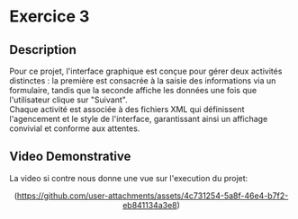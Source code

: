 # Exercice 3

## Description

Pour ce projet, l'interface graphique est conçue pour gérer deux activités distinctes : la première est consacrée à la saisie des informations via un formulaire, 
tandis que la seconde affiche les données une fois que l'utilisateur clique sur "Suivant". <br>
Chaque activité est associée à des fichiers XML qui définissent l'agencement et le style de l'interface, 
garantissant ainsi un affichage convivial et conforme aux attentes.


## Video Demonstrative

La video si contre nous donne une vue sur l'execution du projet: 

<div align="center">

(https://github.com/user-attachments/assets/4c731254-5a8f-46e4-b7f2-eb841134a3e8)

</div>

